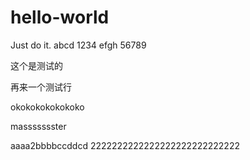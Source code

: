 # hello-world
Just do it.
abcd 1234 efgh 56789


这个是测试的

再来一个测试行

okokokokokokoko

massssssster


aaaa2bbbbccddcd
2222222222222222222222222222
